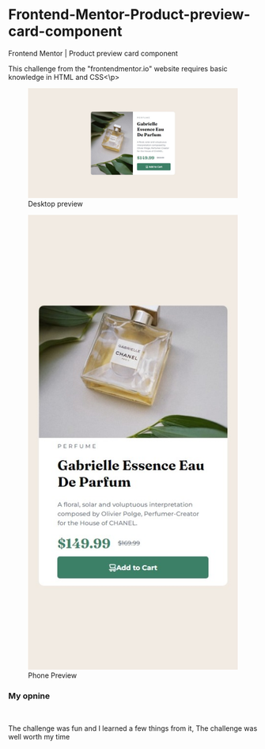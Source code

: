 # Frontend-Mentor-Product-preview-card-component
Frontend Mentor | Product preview card component

<p>This challenge from the "frontendmentor.io" website requires basic knowledge in HTML and CSS<\p>

<figure>
 <img src="preview/desktop_preview.jpeg" alt="website_desktop_preview">
 <figcaption>Desktop preview</figcaption> 
</figure>

<figure>
 <img src="preview/phone_preview.jpeg" alt="website_phone_preview">
 <figcaption>Phone Preview</figcaption> 
</figure>

<h3>My opnine</h3>
<br>
<p>The challenge was fun and I learned a few things from it, The challenge was well worth my time</p>

